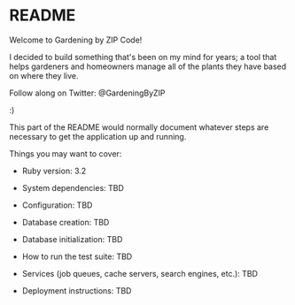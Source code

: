 # README

Welcome to Gardening by ZIP Code!

I decided to build something that's been on my mind for years; a tool that helps gardeners and homeowners manage all of the plants they have based on where they live.

Follow along on Twitter: @GardeningByZIP

:)

This part of the README would normally document whatever steps are necessary to get the
application up and running.

Things you may want to cover:

* Ruby version: 3.2

* System dependencies: TBD

* Configuration: TBD

* Database creation: TBD

* Database initialization: TBD

* How to run the test suite: TBD

* Services (job queues, cache servers, search engines, etc.): TBD

* Deployment instructions: TBD

